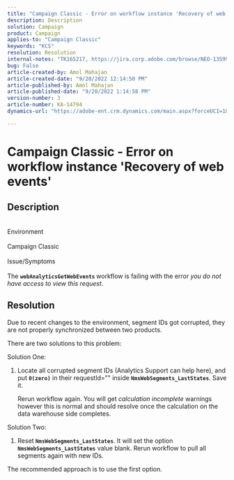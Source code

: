 ```yaml
---
title: "Campaign Classic - Error on workflow instance 'Recovery of web events'"
description: Description
solution: Campaign
product: Campaign
applies-to: "Campaign Classic"
keywords: "KCS"
resolution: Resolution
internal-notes: "TK165217, https://jira.corp.adobe.com/browse/NEO-13599"
bug: False
article-created-by: Amol Mahajan
article-created-date: "9/20/2022 12:14:50 PM"
article-published-by: Amol Mahajan
article-published-date: "9/20/2022 1:14:58 PM"
version-number: 3
article-number: KA-14794
dynamics-url: "https://adobe-ent.crm.dynamics.com/main.aspx?forceUCI=1&pagetype=entityrecord&etn=knowledgearticle&id=0af58dd1-dd38-ed11-9db0-000d3a5c1bcc"

---
```

# Campaign Classic - Error on workflow instance 'Recovery of web events'

## Description

<br>Environment <br><br>
Campaign Classic
<br><br>Issue/Symptoms<br><br>
The <b>`webAnalyticsGetWebEvents` </b>workflow is failing with the error *you do not have access to view this request*.


## Resolution


Due to recent changes to the environment, segment IDs got corrupted, they are not properly synchronized between two products.

There are two solutions to this problem:

Solution One:

1. Locate all corrupted segment IDs (Analytics Support can help here), and put <b>`0(zero)`</b> in their requestId="" inside <b>`NmsWebSegments_LastStates`</b>. Save it.

    Rerun workflow again. You will get *calculation incomplete* warnings however this is normal and should resolve once the calculation on the data warehouse side completes.


Solution Two:

1. Reset <b>`NmsWebSegments_LastStates`</b>. It will set the option <b>`NmsWebSegments_LastStates`</b> value blank. Rerun workflow to pull all segments again with new IDs.




The recommended approach is to use the first option.
